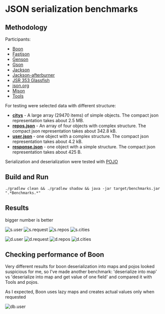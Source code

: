 # JSON serialization benchmarks

## Methodology

Participants:

- [Boon](https://github.com/boonproject/boon)
- [Fastjson](https://github.com/alibaba/fastjson)
- [Genson](https://owlike.github.io/genson/)
- [Gson](https://code.google.com/p/google-gson/)
- [Jackson](http://wiki.fasterxml.com/JacksonRelease20)
- [Jackson-afterburner](https://github.com/FasterXML/jackson-module-afterburner)
- [JSR 353 Glassfish](https://json-processing-spec.java.net/)
- [json.org](https://github.com/stleary/JSON-java)
- [Mjson](https://bolerio.github.io/mjson/)
- [Tools](https://github.com/wizzardo/Tools)

For testing were selected data with different structure:

- **[citys](src/main/resources/citys.json)** - A large array (29470 items) of simple objects. The compact json representation takes about 2.5 MB.
- **[repos.json](src/main/resources/repos.json)** - An array of four objects with complex structure. The compact json representation takes about 342.8 kB.
- **[user.json](src/main/resources/user.json)** - one object with a complex structure. The compact json representation takes about 4.2 kB.
- **[response.json](src/main/resources/response.json)** - one object with a simple structure. The compact json representation takes about 425 B.

Serialization and deserialization were tested with [POJO](src/main/java/org/bura/benchmarks/json/domain)

## Build and Run

```shell
./gradlew clean && ./gradlew shadow && java -jar target/benchmarks.jar ".*Benchmarks.*"
```

## Results
bigger number is better

![s.user]
![s.request]
![s.repos]
![s.cities]

![d.user]
![d.request]
![d.repos]
![d.cities]


## Checking performance of Boon

Very different results for boon deserialization into maps and pojos looked suspicious for me, so I've made another benchmark:
'deserialize into map' vs 'deserialize into map and get value of one field'
and compared it with Tools and pojos.

As I expected, Boon uses lazy maps and creates actual values only when requested

![db.user]


[s.user]: https://cloud.githubusercontent.com/assets/5871626/16225391/93ca1eb8-37a6-11e6-860a-5f199b641f6d.png
[s.request]: https://cloud.githubusercontent.com/assets/5871626/16225390/93c8199c-37a6-11e6-8f3c-5b373ed70888.png
[s.repos]: https://cloud.githubusercontent.com/assets/5871626/16225389/93c76394-37a6-11e6-878a-473f911ba3f3.png
[s.cities]: https://cloud.githubusercontent.com/assets/5871626/16225386/93b5823c-37a6-11e6-9cf2-cea266bf4296.png
[d.user]: https://cloud.githubusercontent.com/assets/5871626/16225383/93b3a214-37a6-11e6-9520-03cd90f3a5c8.png
[d.request]: https://cloud.githubusercontent.com/assets/5871626/16225387/93b57800-37a6-11e6-94b9-4897ed3c06ec.png
[d.repos]: https://cloud.githubusercontent.com/assets/5871626/16225385/93b4fe52-37a6-11e6-9ee7-7cfb9b84372e.png
[d.cities]: https://cloud.githubusercontent.com/assets/5871626/16225384/93b3f03e-37a6-11e6-9912-d0d3cffe38c5.png
[db.user]: https://cloud.githubusercontent.com/assets/5871626/16225388/93b7f738-37a6-11e6-9c16-1c40e9cb41a0.png
